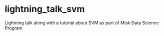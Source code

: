 # lightning_talk_svm
Lightning talk along with a tutorial about SVM  as part of Misk Data Science Program
